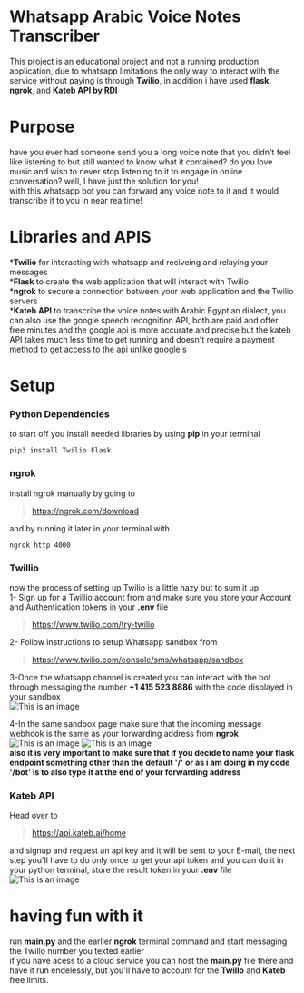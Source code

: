 # Whatsapp Arabic Voice Notes Transcriber
This project is an educational project and not a running production application, due to whatsapp limitations the only way to interact with the service without paying is through **Twilio**, in addition i have used **flask**, **ngrok**, and **Kateb API by RDI**  


# Purpose
have you ever had someone send you a long voice note that you didn't feel like listening to but still wanted to know what it contained? do you love music and wish to never stop listening to it to engage in online conversation? well, I have just the solution for you!     
with this whatsapp bot you can forward any voice note to it and it would transcribe it to you in near realtime!



# Libraries and APIS
***Twilio** for interacting with whatsapp and reciveing and relaying your messages  
***Flask** to create the web application that will interact with Twilio  
***ngrok** to secure a connection between your web application and the Twilio servers  
***Kateb API** to transcribe the voice notes with Arabic Egyptian dialect, you can also use the google speech recognition API, both are paid and offer free minutes and the google api is more accurate and precise but the kateb API takes much less time to get running and doesn't require a payment method to get access to the api unlike google's

# Setup
### Python Dependencies    
to start off you install needed libraries by using **pip** in your terminal
```
pip3 install Twilio Flask
```
### ngrok     
install ngrok manually by going to  
>https://ngrok.com/download      

and by running it later in your terminal with
```
ngrok http 4000
```
### Twillio   
now the process of setting up Twilio is a little hazy but to sum it up   
1- Sign up for a Twillio account from and make sure you store your Account and Authentication tokens in your **.env** file    
>https://www.twilio.com/try-twilio    

2- Follow instructions to setup Whatsapp sandbox from
>https://www.twilio.com/console/sms/whatsapp/sandbox 


3-Once the whatsapp channel is created you can interact with the bot through messaging the number **+1 415 523 8886** with the code displayed in your sandbox  
![This is an image](https://i.imgur.com/CKXP7ZM.png)

4-In the same sandbox page make sure that the incoming message webhook is the same as your forwarding address from **ngrok**  
![This is an image](https://i.imgur.com/ZapIsd8.png)
![This is an image](https://i.imgur.com/EB0AZlC.png)  
**also it is very important to make sure that if you decide to name your flask endpoint something other than the default '/' or as i am doing in my code '/bot' is to also type it at the end of your forwarding address**   

### Kateb API
Head over to  
>https://api.kateb.ai/home  

and signup and request an api key and it will be sent to your E-mail, the next step you'll have to do only once to get your api token and you can do it in your python terminal, store the result token in your **.env** file      
![This is an image](https://i.imgur.com/S4Qfq2G.png)


# having fun with it
run **main.py** and the earlier **ngrok** terminal command and start messaging the Twillo number you texted earlier  
if you have acess to a cloud service you can host the **main.py** file there and have it run endelessly, but you'll have to account for the **Twillo** and **Kateb** free limits.
